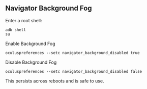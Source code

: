 ## Navigator Background Fog

Enter a root shell:

```
adb shell
su
```

Enable Background Fog

```
oculuspreferences --setc navigator_background_disabled true
```

Disable Background Fog

```
oculuspreferences --setc navigator_background_disabled false
```
This persists across reboots and is safe to use.
